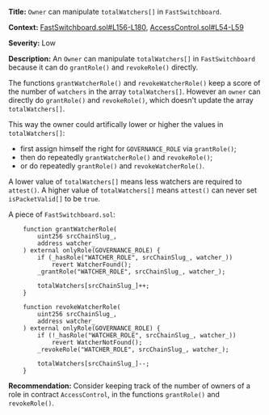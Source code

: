 **Title:** `Owner` can manipulate `totalWatchers[]` in `FastSwitchboard`.

**Context:**  [FastSwitchboard.sol#L156-L180](https://github.com/SocketDotTech/socket-DL/blob/master/contracts/switchboard/default-switchboards/FastSwitchboard.sol#L156-L180), [AccessControl.sol#L54-L59](https://github.com/SocketDotTech/socket-DL/blob/master/contracts/utils/AccessControl.sol#L54-L59)

**Severity:** Low

**Description:**
 An `Owner` can manipulate `totalWatchers[]` in `FastSwitchboard` because it can do `grantRole()` and `revokeRole()` directly.
 
 The functions `grantWatcherRole()` and `revokeWatcherRole()` keep a score of the number of `watchers` 
 in the array `totalWatchers[]`. However an `owner` can directly do `grantRole()` and `revokeRole()`, 
 which doesn't update the array `totalWatchers[]`.
 
 This way the owner could artifically lower or higher the values in `totalWatchers[]`:
 - first assign himself the right for `GOVERNANCE_ROLE` via `grantRole()`;
 - then do repeatedly `grantWatcherRole()` and `revokeRole()`;
 - or do repeatedly `grantRole()` and `revokeWatcherRole()`.
 
A lower value of `totalWatchers[]` means less watchers are required to `attest()`.
A higher value of `totalWatchers[]` means `attest()` can never set `isPacketValid[]` to be `true`.
 
A piece of `FastSwitchboard.sol`:
```solidity
    function grantWatcherRole(
        uint256 srcChainSlug_,
        address watcher_
    ) external onlyRole(GOVERNANCE_ROLE) {
        if (_hasRole("WATCHER_ROLE", srcChainSlug_, watcher_))
            revert WatcherFound();
        _grantRole("WATCHER_ROLE", srcChainSlug_, watcher_);

        totalWatchers[srcChainSlug_]++;
    }

    function revokeWatcherRole(
        uint256 srcChainSlug_,
        address watcher_
    ) external onlyRole(GOVERNANCE_ROLE) {
        if (!_hasRole("WATCHER_ROLE", srcChainSlug_, watcher_))
            revert WatcherNotFound();
        _revokeRole("WATCHER_ROLE", srcChainSlug_, watcher_);

        totalWatchers[srcChainSlug_]--;
    }
```

**Recommendation:**
Consider keeping track of the number of owners of a role in contract `AccessControl`, in the functions `grantRole()` and `revokeRole()`.
